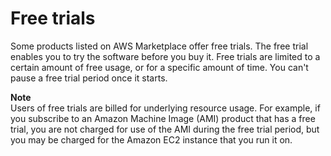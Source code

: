 # Free trials<a name="buyer-free-trials"></a>

Some products listed on AWS Marketplace offer free trials\. The free trial enables you to try the software before you buy it\. Free trials are limited to a certain amount of free usage, or for a specific amount of time\. You can't pause a free trial period once it starts\.

**Note**  
Users of free trials are billed for underlying resource usage\. For example, if you subscribe to an Amazon Machine Image \(AMI\) product that has a free trial, you are not charged for use of the AMI during the free trial period, but you may be charged for the Amazon EC2 instance that you run it on\.